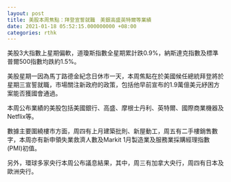 ```yaml
---
layout: post
title: 美股本周焦點：拜登宣誓就職　美銀高盛英特爾等業績
date: 2021-01-18 05:52:15.000000000 +08:00
categories: rthk
---
```


美股3大指數上星期偏軟，道瓊斯指數全星期累計跌0.9%，納斯達克指數及標準普爾500指數均跌約1.5%。

美股星期一因為馬丁路德金紀念日休市一天，本周焦點在於美國候任總統拜登將於星期三宣誓就職，市場關注新政府的政策，包括他早前宣布的1.9萬億美元紓困方案能否獲國會通過。

本周公布業績的美股包括美國銀行、高盛、摩根士丹利、英特爾、國際商業機器及Netflix等。

數據主要圍繞樓市方面，周四有上月建築批則、新屋動工，周五有二手樓銷售數字，本周亦有新申領失業救濟人數及Markit 1月製造業及服務業採購經理指數(PMI)初值。

另外，環球多家央行本周公布議息結果，其中，周三有加拿大央行，周四有日本及歐洲央行。
